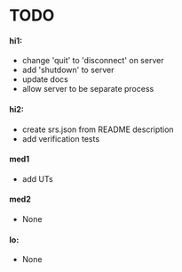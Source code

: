 # TODO

#### hi1:

* change 'quit' to 'disconnect' on server
* add 'shutdown' to server
* update docs
* allow server to be separate process

#### hi2:

* create srs.json from README description
* add verification tests

#### med1

* add UTs

#### med2

* None

#### lo:

* None
